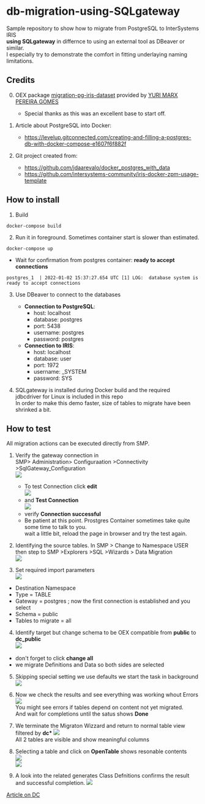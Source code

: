 # db-migration-using-SQLgateway #  
Sample repository to show how to migrate from PostgreSQL to InterSystems IRIS    
**using SQLgateway** in differnce to using an external tool as DBeaver or similar.   
I especially try to demonstrate the comfort in fitting underlaying naming limitations. 
## Credits ##
0. OEX package [migration-pg-iris-dataset](https://openexchange.intersystems.com/package/migration-pg-iris-dataset) 
provided by [YURI MARX PEREIRA GOMES](https://openexchange.intersystems.com/user/YURI%20MARX%20PEREIRA%20GOMES/QKGV1uPuZml09uNsC8bNKcRQj8)   
    - Special thanks as this was an excellent base to start off.  
    
1. Article about PostgreSQL into Docker: 
    - https://levelup.gitconnected.com/creating-and-filling-a-postgres-db-with-docker-compose-e1607f6f882f
2. Git project created from: 
    - https://github.com/jdaarevalo/docker_postgres_with_data
    - https://github.com/intersystems-community/iris-docker-zpm-usage-template
## How to install ##
1. Build
```
docker-compose build
```
2. Run it in foreground. Sometimes container start is slower than estimated.  
```
docker-compose up
```
  - Wait for confirmation from postgres container:  **ready to accept connections**
```
postgres_1  | 2022-01-02 15:37:27.654 UTC [1] LOG:  database system is ready to accept connections
```
3. Use DBeaver to connect to the databases
    - **Connection to PostgreSQL**: 
        - host: localhost 
        - database: postgres 
        - port: 5438 
        - username: postgres 
        - password: postgres
    - **Connection to IRIS**: 
        - host: localhost 
        - database: user 
        - port: 1972 
        - username: _SYSTEM 
        - password: SYS    

4. SQLgateway is installed during Docker build and the required   
   jdbcdriver for Linux is included in this repo   
   In order to make this demo faster, size of tables to migrate have been shrinked a bit.    
## How to test ##
All migration actions can be executed directly from SMP.   
1. Verify the gateway connection in    
   SMP> Administration> Configuraation >Connectivity >SqlGateway_Configuration    
 ![](https://raw.githubusercontent.com/rcemper/db-migration-using-SQLgateway/master/docs/gty01.jpg) 
   - To test Connection click **edit**    
 ![](https://raw.githubusercontent.com/rcemper/db-migration-using-SQLgateway/master/docs/gty02.jpg)    
   - and **Test Connection**    
 ![](https://raw.githubusercontent.com/rcemper/db-migration-using-SQLgateway/master/docs/gty03.jpg)    
   - verify **Connection successful**    
   - Be patient at this point. Prostgres Container sometimes take quite some time to talk to you.   
     wait a little bit, reload the page in browser and try the test again.      
   
2. Identifying the source tables. In SMP > Change to Namespace USER   
  then step to SMP >Explorers >SQL >Wizards > Data Migration   
  ![](https://raw.githubusercontent.com/rcemper/db-migration-using-SQLgateway/master/docs/gty04.jpg)
  
3. Set required import parameters  
  ![](https://raw.githubusercontent.com/rcemper/db-migration-using-SQLgateway/master/docs/gty05.jpg)
  -  Destination Namespace   
  -  Type = TABLE   
  -  Gateway = postgres ; now the first connection is established and you select 
  -  Schema = public
  -  Tables to migrate = all   

4. Identify target but change schema to be OEX compatible from **public** to **dc_public**   
  ![](https://raw.githubusercontent.com/rcemper/db-migration-using-SQLgateway/master/docs/gty06.jpg)
  - don't forget to click **change all**    
  - we migrate Definitions and Data so both sides are selected   

5. Skipping special setting we use defaults we start the task in background      
  ![](https://raw.githubusercontent.com/rcemper/db-migration-using-SQLgateway/master/docs/gty07.jpg) 
  
6. Now we check the results and see everything was working whout Errors
  ![](https://raw.githubusercontent.com/rcemper/db-migration-using-SQLgateway/master/docs/gty08.jpg)    
  You might see errors if tables depend on content not yet migrated.   
  And wait for completions until the satus shows **Done** 
  
7. We terminate the Migraton Wizzard and return to normal table view filtered by **dc\***
  ![](https://raw.githubusercontent.com/rcemper/db-migration-using-SQLgateway/master/docs/gty09.jpg)   
  All 2 tables are visible and show meaningful columns
  
8. Selecting a table and click on  **OpenTable** shows resonable contents   
  ![](https://raw.githubusercontent.com/rcemper/db-migration-using-SQLgateway/master/docs/gty10.jpg)   
  ![](https://raw.githubusercontent.com/rcemper/db-migration-using-SQLgateway/master/docs/gty11.jpg)
  
9. A look into the related generates Class Defnitions confirms the result and successful completion.
  ![](https://raw.githubusercontent.com/rcemper/db-migration-using-SQLgateway/master/docs/gty12.jpg)

  [Article on DC](https://community.intersystems.com/post/db-migration-using-sqlgateway)
